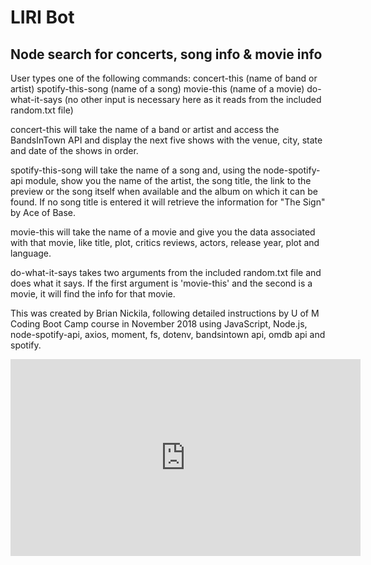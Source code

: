# LIRI Bot
## Node search for concerts, song info & movie info

User types one of the following commands:
concert-this (name of band or artist)
spotify-this-song (name of a song)
movie-this (name of a movie)
do-what-it-says (no other input is necessary here as it reads from the included random.txt file)

concert-this will take the name of a band or artist and access the BandsInTown API and display the next five shows with the venue, city, state and date of the shows in order.

spotify-this-song will take the name of a song and, using the node-spotify-api module, show you the name of the artist, the song title, the link to the preview or the song itself when available and the album on which it can be found. If no song title is entered it will retrieve the information for "The Sign" by Ace of Base.

movie-this will take the name of a movie and give you the data associated with that movie, like title, plot, critics reviews, actors, release year, plot and language.

do-what-it-says takes two arguments from the included random.txt file and does what it says. If the first argument is 'movie-this' and the second is a movie, it will find the info for that movie.

This was created by Brian Nickila, following detailed instructions by U of M Coding Boot Camp course in November 2018 using JavaScript, Node.js, node-spotify-api, axios, moment, fs, dotenv, bandsintown api, omdb api and spotify.

<iframe width="560" height="315" src="https://www.youtube.com/embed/5xrNWvOqVV0" frameborder="0" allow="accelerometer; autoplay; encrypted-media; gyroscope; picture-in-picture" allowfullscreen></iframe>
